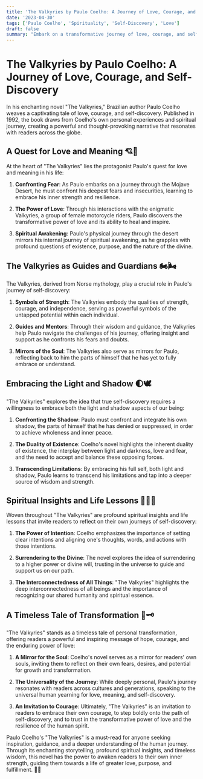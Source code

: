 ```yaml
---
title: 'The Valkyries by Paulo Coelho: A Journey of Love, Courage, and Self-Discovery'
date: '2023-04-30'
tags: ['Paulo Coelho', 'Spirituality', 'Self-Discovery', 'Love']
draft: false
summary: "Embark on a transformative journey of love, courage, and self-discovery with Paulo Coelho's enchanting novel, 'The Valkyries.' Explore the profound spiritual insights and life lessons woven throughout this captivating story, as Coelho invites readers to confront their fears, embrace their inner strength, and unlock the power of love."
---
```


# The Valkyries by Paulo Coelho: A Journey of Love, Courage, and Self-Discovery

In his enchanting novel "The Valkyries," Brazilian author Paulo Coelho weaves a captivating tale of love, courage, and self-discovery. Published in 1992, the book draws from Coelho's own personal experiences and spiritual journey, creating a powerful and thought-provoking narrative that resonates with readers across the globe.

## A Quest for Love and Meaning 💘🌠

At the heart of "The Valkyries" lies the protagonist Paulo's quest for love and meaning in his life:

1. **Confronting Fear**: As Paulo embarks on a journey through the Mojave Desert, he must confront his deepest fears and insecurities, learning to embrace his inner strength and resilience.

2. **The Power of Love**: Through his interactions with the enigmatic Valkyries, a group of female motorcycle riders, Paulo discovers the transformative power of love and its ability to heal and inspire.

3. **Spiritual Awakening**: Paulo's physical journey through the desert mirrors his internal journey of spiritual awakening, as he grapples with profound questions of existence, purpose, and the nature of the divine.

## The Valkyries as Guides and Guardians 🏍️🌬️

The Valkyries, derived from Norse mythology, play a crucial role in Paulo's journey of self-discovery:

1. **Symbols of Strength**: The Valkyries embody the qualities of strength, courage, and independence, serving as powerful symbols of the untapped potential within each individual.

2. **Guides and Mentors**: Through their wisdom and guidance, the Valkyries help Paulo navigate the challenges of his journey, offering insight and support as he confronts his fears and doubts.

3. **Mirrors of the Soul**: The Valkyries also serve as mirrors for Paulo, reflecting back to him the parts of himself that he has yet to fully embrace or understand.

## Embracing the Light and Shadow 🌓🕊️

"The Valkyries" explores the idea that true self-discovery requires a willingness to embrace both the light and shadow aspects of our being:

1. **Confronting the Shadow**: Paulo must confront and integrate his own shadow, the parts of himself that he has denied or suppressed, in order to achieve wholeness and inner peace.

2. **The Duality of Existence**: Coelho's novel highlights the inherent duality of existence, the interplay between light and darkness, love and fear, and the need to accept and balance these opposing forces.

3. **Transcending Limitations**: By embracing his full self, both light and shadow, Paulo learns to transcend his limitations and tap into a deeper source of wisdom and strength.

## Spiritual Insights and Life Lessons 🧘‍♂️📿

Woven throughout "The Valkyries" are profound spiritual insights and life lessons that invite readers to reflect on their own journeys of self-discovery:

1. **The Power of Intention**: Coelho emphasizes the importance of setting clear intentions and aligning one's thoughts, words, and actions with those intentions.

2. **Surrendering to the Divine**: The novel explores the idea of surrendering to a higher power or divine will, trusting in the universe to guide and support us on our path.

3. **The Interconnectedness of All Things**: "The Valkyries" highlights the deep interconnectedness of all beings and the importance of recognizing our shared humanity and spiritual essence.

## A Timeless Tale of Transformation 🦋🗝️

"The Valkyries" stands as a timeless tale of personal transformation, offering readers a powerful and inspiring message of hope, courage, and the enduring power of love:

1. **A Mirror for the Soul**: Coelho's novel serves as a mirror for readers' own souls, inviting them to reflect on their own fears, desires, and potential for growth and transformation.

2. **The Universality of the Journey**: While deeply personal, Paulo's journey resonates with readers across cultures and generations, speaking to the universal human yearning for love, meaning, and self-discovery.

3. **An Invitation to Courage**: Ultimately, "The Valkyries" is an invitation to readers to embrace their own courage, to step boldly onto the path of self-discovery, and to trust in the transformative power of love and the resilience of the human spirit.

Paulo Coelho's "The Valkyries" is a must-read for anyone seeking inspiration, guidance, and a deeper understanding of the human journey. Through its enchanting storytelling, profound spiritual insights, and timeless wisdom, this novel has the power to awaken readers to their own inner strength, guiding them towards a life of greater love, purpose, and fulfillment. 🌈🌟
